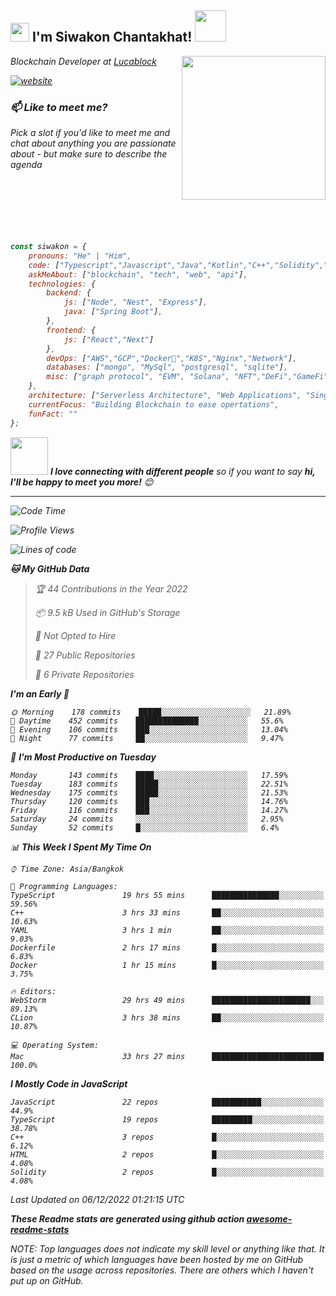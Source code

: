 <h2><img src="https://emojis.slackmojis.com/emojis/images/1531849430/4246/blob-sunglasses.gif?1531849430" width="30"/> I'm Siwakon Chantakhat! <img src="https://media.giphy.com/media/12oufCB0MyZ1Go/giphy.gif" width="50"></h2>
<img align='right' src="https://media.giphy.com/media/M9gbBd9nbDrOTu1Mqx/giphy.gif" width="230">
<p><em>Blockchain Developer at <a href="https://www.lucablock.io/">Lucablock

[![website](https://img.shields.io/badge/Website-46a2f1.svg?&style=flat-square&logo=Google-Chrome&logoColor=white&link=https://anmolsingh.me/)](https://siwakon.dev)


### 📫 Like to meet me?

Pick a slot if you'd like to meet me and chat about anything you are passionate about - but make sure to describe the agenda
<br />
<br />
<br />
<br />
<br />
<br />
<br />
```javascript
const siwakon = {
    pronouns: "He" | "Him",
    code: ["Typescript","Javascript","Java","Kotlin","C++","Solidity","Python","SQL"],
    askMeAbout: ["blockchain", "tech", "web", "api"],
    technologies: {
        backend: {
            js: ["Node", "Nest", "Express"],
            java: ["Spring Boot"],
        },
        frontend: {
            js: ["React","Next"]
        },
        devOps: ["AWS","GCP","Docker🐳","K8S","Nginx","Network"],
        databases: ["mongo", "MySql", "postgresql", "sqlite"],
        misc: ["graph protocol", "EVM", "Solana", "NFT","DeFi","GameFi"]
    },
    architecture: ["Serverless Architecture", "Web Applications", "Single Page Applications", "Backend Development"],
    currentFocus: "Building Blockchain to ease opertations",
    funFact: ""
};
```

<img src="https://media.giphy.com/media/LnQjpWaON8nhr21vNW/giphy.gif" width="60"> <em><b>I love connecting with different people</b> so if you want to say <b>hi, I'll be happy to meet you more!</b> 😊</em>

---
<!--START_SECTION:waka-->
![Code Time](http://img.shields.io/badge/Code%20Time-756%20hrs%209%20mins-blue)

![Profile Views](http://img.shields.io/badge/Profile%20Views-0-blue)

![Lines of code](https://img.shields.io/badge/From%20Hello%20World%20I%27ve%20Written--4%20Million%20lines%20of%20code-blue)

**🐱 My GitHub Data** 

> 🏆 44 Contributions in the Year 2022
 > 
> 📦 9.5 kB Used in GitHub's Storage 
 > 
> 🚫 Not Opted to Hire
 > 
> 📜 27 Public Repositories 
 > 
> 🔑 6 Private Repositories  
 > 
**I'm an Early 🐤** 

```text
🌞 Morning    178 commits    █████░░░░░░░░░░░░░░░░░░░░   21.89% 
🌆 Daytime    452 commits    ██████████████░░░░░░░░░░░   55.6% 
🌃 Evening    106 commits    ███░░░░░░░░░░░░░░░░░░░░░░   13.04% 
🌙 Night      77 commits     ██░░░░░░░░░░░░░░░░░░░░░░░   9.47%

```
📅 **I'm Most Productive on Tuesday** 

```text
Monday       143 commits    ████░░░░░░░░░░░░░░░░░░░░░   17.59% 
Tuesday      183 commits    █████░░░░░░░░░░░░░░░░░░░░   22.51% 
Wednesday    175 commits    █████░░░░░░░░░░░░░░░░░░░░   21.53% 
Thursday     120 commits    ███░░░░░░░░░░░░░░░░░░░░░░   14.76% 
Friday       116 commits    ███░░░░░░░░░░░░░░░░░░░░░░   14.27% 
Saturday     24 commits     ░░░░░░░░░░░░░░░░░░░░░░░░░   2.95% 
Sunday       52 commits     █░░░░░░░░░░░░░░░░░░░░░░░░   6.4%

```


📊 **This Week I Spent My Time On** 

```text
⌚︎ Time Zone: Asia/Bangkok

💬 Programming Languages: 
TypeScript               19 hrs 55 mins      ███████████████░░░░░░░░░░   59.56% 
C++                      3 hrs 33 mins       ██░░░░░░░░░░░░░░░░░░░░░░░   10.63% 
YAML                     3 hrs 1 min         ██░░░░░░░░░░░░░░░░░░░░░░░   9.03% 
Dockerfile               2 hrs 17 mins       █░░░░░░░░░░░░░░░░░░░░░░░░   6.83% 
Docker                   1 hr 15 mins        █░░░░░░░░░░░░░░░░░░░░░░░░   3.75%

🔥 Editors: 
WebStorm                 29 hrs 49 mins      ██████████████████████░░░   89.13% 
CLion                    3 hrs 38 mins       ██░░░░░░░░░░░░░░░░░░░░░░░   10.87%

💻 Operating System: 
Mac                      33 hrs 27 mins      █████████████████████████   100.0%

```

**I Mostly Code in JavaScript** 

```text
JavaScript               22 repos            ███████████░░░░░░░░░░░░░░   44.9% 
TypeScript               19 repos            █████████░░░░░░░░░░░░░░░░   38.78% 
C++                      3 repos             █░░░░░░░░░░░░░░░░░░░░░░░░   6.12% 
HTML                     2 repos             █░░░░░░░░░░░░░░░░░░░░░░░░   4.08% 
Solidity                 2 repos             █░░░░░░░░░░░░░░░░░░░░░░░░   4.08%

```



 Last Updated on 06/12/2022 01:21:15 UTC
<!--END_SECTION:waka-->

**These Readme stats are generated using github action [awesome-readme-stats](https://github.com/anmol098/waka-readme-stats)**

NOTE: Top languages does not indicate my skill level or anything like that. It is just a metric of which languages have been hosted by me on GitHub based on the usage across repositories. There are others which I haven't put up on GitHub.
<!--stackedit_data:
eyJoaXN0b3J5IjpbMTI2NjU1ODI4OCwtMTU1MDQ0NTAwOSwtMT
YyMTcyNTA5XX0=
-->
